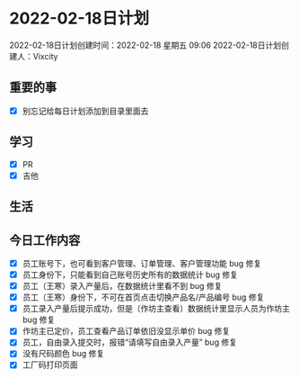 # 2022-02-18日计划

2022-02-18日计划创建时间：2022-02-18 星期五  09:06
2022-02-18日计划创建人：Vixcity

## 重要的事
- [x] 别忘记给每日计划添加到目录里面去

## 学习
- [x] PR
- [x] 吉他

## 生活

## 今日工作内容
- [x] 员工账号下，也可看到客户管理、订单管理、客户管理功能 bug 修复
- [x] 员工身份下，只能看到自己账号历史所有的数据统计 bug 修复
- [x] 员工（王寒）录入产量后，在数据统计里看不到 bug 修复
- [x] 员工（王寒）身份下，不可在首页点击切换产品名/产品编号 bug 修复
- [x] 员工录入产量后提示成功，但是（作坊主查看）数据统计里显示人员为作坊主 bug 修复
- [x] 作坊主已定价，员工查看产品订单依旧没显示单价 bug 修复
- [x] 员工，自由录入提交时，报错“请填写自由录入产量” bug 修复
- [x] 没有尺码颜色 bug 修复
- [x] 工厂码打印页面
